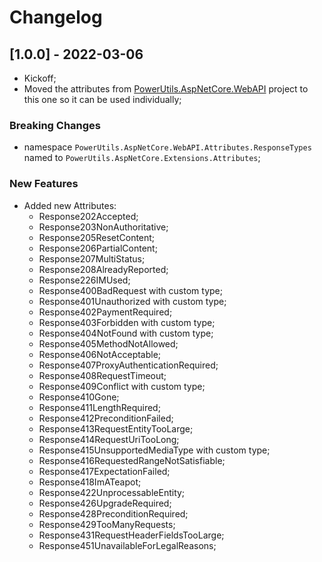 # Changelog




## [1.0.0] - 2022-03-06

- Kickoff;
- Moved the attributes from [PowerUtils.AspNetCore.WebAPI](https://github.com/TechNobre/PowerUtils.AspNetCore.WebAPI) project to this one so it can be used individually;


### Breaking Changes

- namespace `PowerUtils.AspNetCore.WebAPI.Attributes.ResponseTypes` named to `PowerUtils.AspNetCore.Extensions.Attributes`;


### New Features

- Added new Attributes:
  - Response202Accepted;
  - Response203NonAuthoritative;
  - Response205ResetContent;
  - Response206PartialContent;
  - Response207MultiStatus;
  - Response208AlreadyReported;
  - Response226IMUsed;
  - Response400BadRequest with custom type;
  - Response401Unauthorized with custom type;
  - Response402PaymentRequired;
  - Response403Forbidden with custom type;
  - Response404NotFound with custom type;
  - Response405MethodNotAllowed;
  - Response406NotAcceptable;
  - Response407ProxyAuthenticationRequired;
  - Response408RequestTimeout;
  - Response409Conflict with custom type;
  - Response410Gone;
  - Response411LengthRequired;
  - Response412PreconditionFailed;
  - Response413RequestEntityTooLarge;
  - Response414RequestUriTooLong;
  - Response415UnsupportedMediaType with custom type;
  - Response416RequestedRangeNotSatisfiable;
  - Response417ExpectationFailed;
  - Response418ImATeapot;
  - Response422UnprocessableEntity;
  - Response426UpgradeRequired;
  - Response428PreconditionRequired;
  - Response429TooManyRequests;
  - Response431RequestHeaderFieldsTooLarge;
  - Response451UnavailableForLegalReasons;